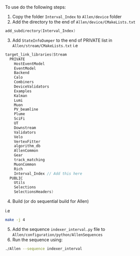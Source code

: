 To use do the following steps: 

1. Copy the folder `Interval_Index` to `Allen/device` folder
2. Add the directory to the end of `Allen/device/CMakeLists.txt`

```cpp
add_subdirectory(Interval_Index)
```
3. Add `StateInfoDumper` to the end of PRIVATE list in `Allen/stream/CMakeLists.txt`
i.e

```cpp
target_link_libraries(Stream
  PRIVATE
    HostEventModel
    EventModel
    Backend
    Calo
    Combiners
    DeviceValidators
    Examples
    Kalman
    Lumi
    Muon
    PV_beamline
    Plume
    SciFi
    UT
    Downstream
    Validators
    Velo
    VertexFitter
    algorithm_db
    AllenCommon
    Gear
    track_matching
    MuonCommon
    Rich
    Interval_Index // Add this here
  PUBLIC
    Utils
    Selections
    SelectionsHeaders)
```

4. Build (or do sequential build for Allen)

i.e

```bash
make -j 4
```

5. Add the sequence `indexer_interval.py` file to `Allen/configuration/python/AllenSequences`
6. Run the sequence using:

```bash
./Allen --sequence indexer_interval
```


